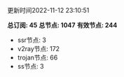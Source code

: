 更新时间2022-11-12 23:10:51

**总订阅: 45**
**总节点: 1047**
**有效节点: 244**
- ssr节点: 3
- v2ray节点: 172
- trojan节点: 66
- ss节点: 3
